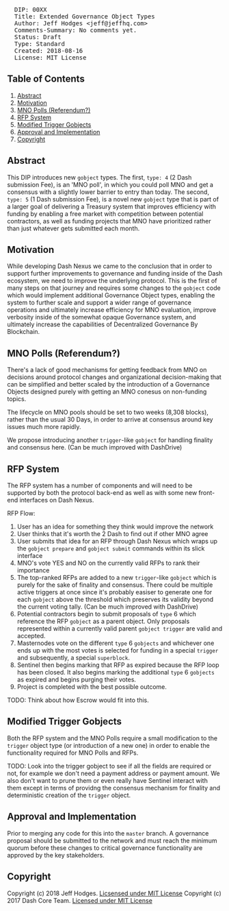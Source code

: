 <pre>
  DIP: 00XX
  Title: Extended Governance Object Types
  Author: Jeff Hodges &lt;jeff@jeffhq.com&gt;
  Comments-Summary: No comments yet.
  Status: Draft
  Type: Standard
  Created: 2018-08-16
  License: MIT License
</pre>

## Table of Contents

1.  [Abstract](#abstract)
2.  [Motivation](#motivation)
3.  [MNO Polls (Referendum?)](#mno-poll)
4.  [RFP System](#rfp-system)
5.  [Modified Trigger Gobjects](#modified-trigger-gobjects)
5.  [Approval and Implementation](#approval-and-implementation)
6.  [Copyright](#copyright)

## Abstract

This DIP introduces new `gobject` types. The first, `type: 4` (2 Dash submission Fee), is an 'MNO poll', in which you could poll MNO and get a consensus with a slightly lower barrier to entry than today. The second, `type: 5` (1 Dash submission Fee), is a novel new `gobject` type that is part of a larger goal of delivering a Treasury system that improves efficiency with funding by enabling a free market with competition between potential contractors, as well as funding projects that MNO have prioritized rather than just whatever gets submitted each month.

## Motivation

While developing Dash Nexus we came to the conclusion that in order to support further improvements to governance and funding inside of the Dash ecosystem, we need to improve the underlying protocol. This is the first of many steps on that journey and requires some changes to the `gobject` code which would implement additional Governance Object types, enabling the system to further scale and support a wider range of governance operations and ultimately increase efficiency for MNO evaluation, improve verbosity inside of the somewhat opaque Governance system, and ultimately increase the capabilities of Decentralized Governance By Blockchain.


## MNO Polls (Referendum?)

There's a lack of good mechanisms for getting feedback from MNO on decisions around protocol changes and organizational decision-making that can be simplified and better scaled by the introduction of a Governance Objects designed purely with getting an MNO conesus on non-funding topics.

The lifecycle on MNO pools should be set to two weeks (8,308 blocks), rather than the usual 30 Days, in order to arrive at consensus around key issues much more rapidly.

We propose introducing another `trigger`-like `gobject` for handling finality and consensus here. (Can be much improved with DashDrive)


## RFP System

The RFP system has a number of components and will need to be supported by both the protocol back-end as well as with some new front-end interfaces on Dash Nexus.

RFP Flow:

1. User has an idea for something they think would improve the network
2. User thinks that it's worth the 2 Dash to find out if other MNO agree
3. User submits that idea for an RFP through Dash Nexus which wraps up the `gobject prepare` and `gobject submit` commands within its slick interface
4. MNO's vote YES and NO on the currently valid RFPs to rank their importance
5. The top-ranked RFPs are added to a new `trigger`-like `gobject` which is purely for the sake of finality and consensus. There could be multiple active triggers at once since it's probably easiser to generate one for each `gobject` above the threshold which preserves its validity beyond the current voting tally. (Can be much improved with DashDrive)
6. Potential contractors begin to submit proposals of `type` 6  which reference the RFP `gobject` as a parent object. Only proposals represented within a currently valid parent `gobject trigger` are valid and accepted.
7. Masternodes vote on the different `type` 6 `gobjects` and whichever one ends up with the most votes is selected for funding in a special `trigger` and subsequently, a special `superblock`.
8. Sentinel then begins marking that RFP as expired because the RFP loop has been closed. It also begins marking the additional `type` 6 `gobjects` as expired and begins purging their votes.
9. Project is completed with the best possible outcome.


TODO:
Think about how Escrow would fit into this.


## Modified Trigger Gobjects

Both the RFP system and the MNO Polls require a small modification to the `trigger` object type (or introduction of a new one) in order to enable the functionality required for MNO Polls and RFPs.


TODO:
Look into the trigger gobject to see if all the fields are required or not, for example we don't need a payment address or payment amount. We also don't want to prune them or even really have Sentinel interact with them except in terms of providng the consensus mechanism for finality and deterministic creation of the `trigger` object.


## Approval and Implementation

Prior to merging any code for this into the `master` branch. A governance proposal should be submitted to the network and must reach the minimum quorum before these changes to critical governance functionality are approved by the key stakeholders.


## Copyright

Copyright (c) 2018 Jeff Hodges. [Licsensed under MIT License](https://opensource.org/licenses/MIT)
Copyright (c) 2017 Dash Core Team.  [Licensed under MIT License](https://opensource.org/licenses/MIT)
